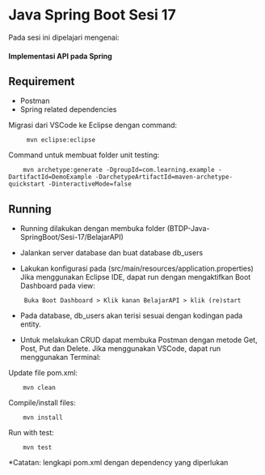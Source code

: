 # Java Spring Boot Sesi 17

Pada sesi ini dipelajari mengenai:
#### Implementasi API pada Spring

## Requirement
- Postman
- Spring related dependencies

Migrasi dari VSCode ke Eclipse dengan command:
        
         mvn eclipse:eclipse

Command untuk membuat folder unit testing: 

        mvn archetype:generate -DgroupId=com.learning.example -DartifactId=DemoExample -DarchetypeArtifactId=maven-archetype-quickstart -DinteractiveMode=false

## Running
- Running dilakukan dengan membuka folder (BTDP-Java-SpringBoot/Sesi-17/BelajarAPI)
- Jalankan server database dan buat database db_users
- Lakukan konfigurasi pada (src/main/resources/application.properties)
Jika menggunakan Eclipse IDE, dapat run dengan mengaktifkan Boot Dashboard pada view:
        
       Buka Boot Dashboard > Klik kanan BelajarAPI > klik (re)start

- Pada database, db_users akan terisi sesuai dengan kodingan pada entity.
- Untuk melakukan CRUD dapat membuka Postman dengan metode Get, Post, Put dan Delete.
Jika menggunakan VSCode, dapat run menggunakan Terminal:

Update file pom.xml:

        mvn clean
Compile/install files:

        mvn install
Run with test:

        mvn test

*Catatan: lengkapi pom.xml dengan dependency yang diperlukan